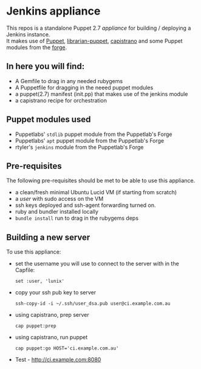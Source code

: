 # Jenkins appliance

This repos is a standalone Puppet 2.7 _appliance_ for building / deploying a Jenkins instance.  
It makes use of [Puppet](http://puppetlabs.com/puppet/puppet-open-source/), [librarian-puppet](http://librarian-puppet.com/), [capistrano](https://github.com/capistrano/capistrano/wiki) and some Puppet modules from the [forge](http://forge.puppetlabs.com/).  

## In here you will find:  

* A Gemfile to drag in any needed rubygems  
* A Puppetfile for dragging in the neeed puppet modules  
* a puppet(2.7) manifest (init.pp) that makes use of the jenkins module  
* a capistrano recipe for orchestration  

## Puppet modules used

* Puppetlabs' `stdlib` puppet module from the Puppetlab's Forge
* Puppetlabs' `apt` puppet module from the Puppetlab's Forge
* rtyler's `jenkins` module from the Puppetlab's Forge

## Pre-requisites

The following pre-requisites should be met to be able to use this appliance.  

* a clean/fresh minimal Ubuntu Lucid VM (if starting from scratch)  
* a *user* with sudo access on the VM
* ssh keys deployed and ssh-agent forwarding turned on.  
* ruby and bundler installed locally  
* `bundle install` run to drag in the rubygems deps

## Building a new server

To use this appliance:

* set the username you will use to connect to the server with in the Capfile:

    `set :user, 'lunix'`

* copy your ssh pub key to server

    `ssh-copy-id -i ~/.ssh/user_dsa.pub user@ci.example.com.au`

* using capistrano, prep server

    `cap puppet:prep`

* using capistrano, run puppet

    `cap puppet:go HOST='ci.example.com.au'`

* Test - http://ci.example.com:8080
